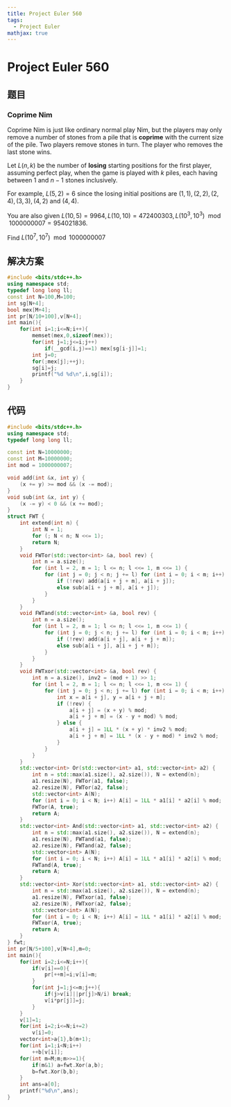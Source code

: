 ```yaml
---
title: Project Euler 560
tags:
  - Project Euler
mathjax: true
---
```

<escape><!-- more --></escape>
    
# Project Euler 560
## 题目
### Coprime Nim


Coprime Nim is just like ordinary normal play Nim, but the players may only remove a number of stones from a pile  that is **coprime** with the current size of the pile. Two players remove stones in turn. The player who removes the last stone wins.

Let $L(n, k)$ be the number of **losing** starting positions for the first player, assuming perfect play, when the game is played with $k$ piles, each having between $1$ and $n - 1$ stones inclusively.

For example, $L(5, 2) = 6$ since the losing initial positions are $(1, 1), (2, 2), (2, 4), (3, 3), (4, 2)$ and $(4, 4)$.

You are also given $L(10, 5) = 9964, L(10, 10) = 472400303, L(10^3, 10^3)  \mod 1 000 000 007 = 954021836$.

Find $L(10^7, 10^7) \mod 1 000 000 007$




## 解决方案

```C++
#include <bits/stdc++.h>
using namespace std;
typedef long long ll;
const int N=100,M=100;
int sg[N+4];
bool mex[M+4];
int pr[N/10+100],v[N+4];
int main(){
    for(int i=1;i<=N;i++){
        memset(mex,0,sizeof(mex));
        for(int j=1;j<=i;j++)
            if(__gcd(i,j)==1) mex[sg[i-j]]=1;
        int j=0;
        for(;mex[j];++j);
        sg[i]=j;
        printf("%d %d\n",i,sg[i]);
    }
}

```

## 代码


```C++
#include <bits/stdc++.h>
using namespace std;
typedef long long ll;

const int N=10000000;
const int M=10000000;
int mod = 1000000007;

void add(int &x, int y) {
    (x += y) >= mod && (x -= mod);
}
void sub(int &x, int y) {
    (x -= y) < 0 && (x += mod);
}
struct FWT {
    int extend(int n) {
        int N = 1;
        for (; N < n; N <<= 1);
        return N;
    }
    void FWTor(std::vector<int> &a, bool rev) {
        int n = a.size();
        for (int l = 2, m = 1; l <= n; l <<= 1, m <<= 1) {
            for (int j = 0; j < n; j += l) for (int i = 0; i < m; i++) {
                if (!rev) add(a[i + j + m], a[i + j]);
                else sub(a[i + j + m], a[i + j]);
            }
        }
    }
    void FWTand(std::vector<int> &a, bool rev) {
        int n = a.size();
        for (int l = 2, m = 1; l <= n; l <<= 1, m <<= 1) {
            for (int j = 0; j < n; j += l) for (int i = 0; i < m; i++) {
                if (!rev) add(a[i + j], a[i + j + m]);
                else sub(a[i + j], a[i + j + m]);
            }
        }
    }
    void FWTxor(std::vector<int> &a, bool rev) {
        int n = a.size(), inv2 = (mod + 1) >> 1;
        for (int l = 2, m = 1; l <= n; l <<= 1, m <<= 1) {
            for (int j = 0; j < n; j += l) for (int i = 0; i < m; i++) {
                int x = a[i + j], y = a[i + j + m];
                if (!rev) {
                    a[i + j] = (x + y) % mod;
                    a[i + j + m] = (x - y + mod) % mod;
                } else {
                    a[i + j] = 1LL * (x + y) * inv2 % mod;
                    a[i + j + m] = 1LL * (x - y + mod) * inv2 % mod;
                }
            }
        }
    }
    std::vector<int> Or(std::vector<int> a1, std::vector<int> a2) {
        int n = std::max(a1.size(), a2.size()), N = extend(n);
        a1.resize(N), FWTor(a1, false);
        a2.resize(N), FWTor(a2, false);
        std::vector<int> A(N);
        for (int i = 0; i < N; i++) A[i] = 1LL * a1[i] * a2[i] % mod;
        FWTor(A, true);
        return A;
    }
    std::vector<int> And(std::vector<int> a1, std::vector<int> a2) {
        int n = std::max(a1.size(), a2.size()), N = extend(n);
        a1.resize(N), FWTand(a1, false);
        a2.resize(N), FWTand(a2, false);
        std::vector<int> A(N);
        for (int i = 0; i < N; i++) A[i] = 1LL * a1[i] * a2[i] % mod;
        FWTand(A, true);
        return A;
    }
    std::vector<int> Xor(std::vector<int> a1, std::vector<int> a2) {
        int n = std::max(a1.size(), a2.size()), N = extend(n);
        a1.resize(N), FWTxor(a1, false);
        a2.resize(N), FWTxor(a2, false);
        std::vector<int> A(N);
        for (int i = 0; i < N; i++) A[i] = 1LL * a1[i] * a2[i] % mod;
        FWTxor(A, true);
        return A;
    }
} fwt;
int pr[N/5+100],v[N+4],m=0;
int main(){
    for(int i=2;i<=N;i++){
        if(v[i]==0){
            pr[++m]=i;v[i]=m;
        }
        for(int j=1;j<=m;j++){
            if(j>v[i]||pr[j]>N/i) break;
            v[i*pr[j]]=j;
        }
    }
    v[1]=1;
    for(int i=2;i<=N;i+=2)
        v[i]=0;
    vector<int>a{1},b(m+1);
    for(int i=1;i<N;i++)
        ++b[v[i]];
    for(int m=M;m;m>>=1){
        if(m&1) a=fwt.Xor(a,b);
        b=fwt.Xor(b,b);
    }
    int ans=a[0];
    printf("%d\n",ans);
}

```
